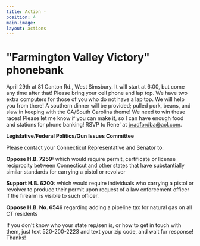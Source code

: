 ```yaml
---
title: Action -
position: 4
main-image: 
layout: actions
---
```


# "Farmington Valley Victory" phonebank
 April 29th at 81 Canton Rd., West Simsbury.  It will start at 6:00, but come any time after that!  Please bring your cell phone and lap top.  We have two extra computers for those of you who do not have a lap top.  We will help you from there! A southern dinner will be provided; pulled pork, beans, and slaw in keeping with the GA/South Carolina theme!  We need to win these races! 
Please let me know if you can make it, so I can have enough food and stations for phone banking! 
RSVP to Rene' at bradfordba@aol.com.



**Legislative/Federal Politics/Gun Issues Committee**

Please contact your Connecticut Representative and Senator to:

**Oppose H.B. 7259:** which would require permit, certificate or license reciprocity between Connecticut and other states that have substantially similar standards for carrying a pistol or revolver

**Support H.B. 6200:** which would require individuals who carrying a pistol or revolver to produce their permit upon request of a law enforcement officer if the firearm is visible to such officer.

**Oppose H.B. No. 6546** regarding adding a pipeline tax for natural gas on all CT residents

If you don't know who your state rep/sen is, or how to get in touch with them, just text 520-200-2223 and text your zip code, and wait for response!
Thanks!